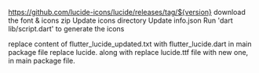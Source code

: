 https://github.com/lucide-icons/lucide/releases/tag/${version}
download the font & icons zip
Update icons directory
Update info.json
Run 'dart lib/script.dart' to generate the icons

replace content of flutter_lucide_updated.txt with flutter_lucide.dart in main package file
replace lucide. along with replace lucide.ttf file with new one, in main package file.
